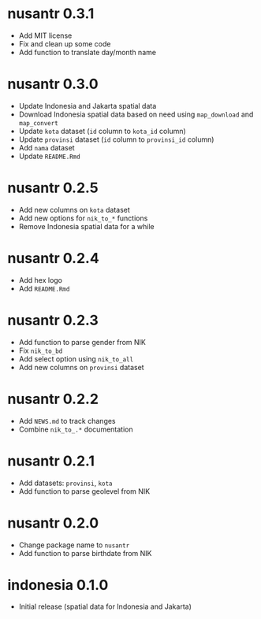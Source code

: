 # nusantr 0.3.1
* Add MIT license
* Fix and clean up some code
* Add function to translate day/month name

# nusantr 0.3.0
* Update Indonesia and Jakarta spatial data
* Download Indonesia spatial data based on need using `map_download` and `map_convert`
* Update `kota` dataset (`id` column to `kota_id` column)
* Update `provinsi` dataset (`id` column to `provinsi_id` column)
* Add `nama` dataset
* Update `README.Rmd`

# nusantr 0.2.5
* Add new columns on `kota` dataset
* Add new options for `nik_to_*` functions
* Remove Indonesia spatial data for a while

# nusantr 0.2.4
* Add hex logo
* Add `README.Rmd`

# nusantr 0.2.3
* Add function to parse gender from NIK
* Fix `nik_to_bd`
* Add select option using `nik_to_all`
* Add new columns on `provinsi` dataset

# nusantr 0.2.2

* Add `NEWS.md` to track changes
* Combine `nik_to_.*` documentation

# nusantr 0.2.1

* Add datasets: `provinsi`, `kota`
* Add function to parse geolevel from NIK

# nusantr 0.2.0

* Change package name to `nusantr`
* Add function to parse birthdate from NIK

# indonesia 0.1.0

* Initial release (spatial data for Indonesia and Jakarta)
